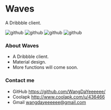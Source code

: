 # Waves
A Dribbble client.

![github](https://github.com/WangDaYeeeeee/Waves/blob/master/art%2Fenframe_2016-05-08-23-13-13.png "home")
![github](https://github.com/WangDaYeeeeee/Waves/blob/master/art%2Fenframe_2016-05-14-06-58-53.png "shot")
![github](https://github.com/WangDaYeeeeee/Waves/blob/master/art%2Fenframe_2016-05-14-06-59-13.png "comments")
![github](https://github.com/WangDaYeeeeee/Waves/blob/master/art%2Fenframe_2016-05-14-06-59-04.png "drawer")


### About Waves
* A Dribbble client.
* Material design.
* More functions will come soon.

### Contact me
* GitHub  https://github.com/WangDaYeeeeee/
* Coolapk http://www.coolapk.com/u/436466
* Gmail   wangdayeeeeee@gmail.com
